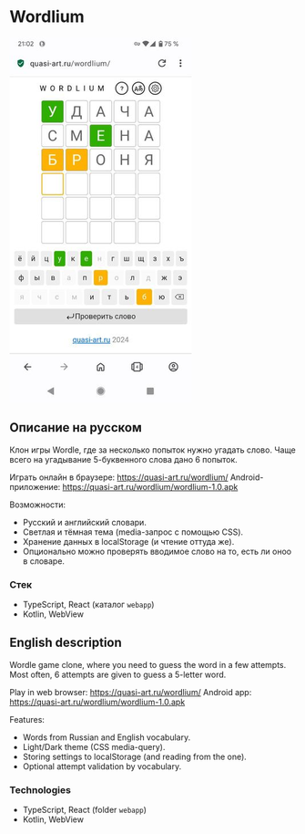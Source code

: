# Wordlium

![light theme](https://github.com/mishantrop/wordlium/blob/main/webapp/public/screenshots/light-theme.jpg)

## Описание на русском

Клон игры Wordle, где за несколько попыток нужно угадать слово. Чаще всего на угадывание 5-буквенного слова дано 6 попыток.

Играть онлайн в браузере: https://quasi-art.ru/wordlium/
Android-приложение: https://quasi-art.ru/wordlium/wordlium-1.0.apk

Возможности:
* Русский и английский словари.
* Светлая и тёмная тема (media-запрос с помощью CSS).
* Хранение данных в localStorage (и чтение оттуда же).
* Опционально можно проверять вводимое слово на то, есть ли оноо в словаре.

### Стек
* TypeScript, React (каталог `webapp`)
* Kotlin, WebView

## English description

Wordle game clone, where you need to guess the word in a few attempts. Most often, 6 attempts are given to guess a 5-letter word.

Play in web browser: https://quasi-art.ru/wordlium/
Android app: https://quasi-art.ru/wordlium/wordlium-1.0.apk

Features:
* Words from Russian and English vocabulary.
* Light/Dark theme (CSS media-query).
* Storing settings to localStorage (and reading from the one).
* Optional attempt validation by vocabulary.

### Technologies
* TypeScript, React (folder `webapp`)
* Kotlin, WebView

